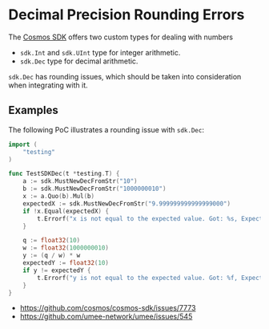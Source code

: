 # Decimal Precision Rounding Errors

The [Cosmos SDK](https://pkg.go.dev/cosmossdk.io/math) offers two custom types for dealing with numbers

- `sdk.Int` and `sdk.UInt` type for integer arithmetic.
- `sdk.Dec` type for decimal arithmetic.

`sdk.Dec` has rounding issues, which should be taken into consideration when integrating with it.

## Examples

The following PoC illustrates a rounding issue with `sdk.Dec`:

```go
import (
	"testing"
)

func TestSDKDec(t *testing.T) {
    a := sdk.MustNewDecFromStr("10")
    b := sdk.MustNewDecFromStr("1000000010")
    x := a.Quo(b).Mul(b)
    expectedX := sdk.MustNewDecFromStr("9.999999999999999000")
    if !x.Equal(expectedX) {
        t.Errorf("x is not equal to the expected value. Got: %s, Expected: %s", x.String(), expectedX.String())
    }

    q := float32(10)
    w := float32(1000000010)
    y := (q / w) * w
    expectedY := float32(10)
    if y != expectedY {
        t.Errorf("y is not equal to the expected value. Got: %f, Expected: %f", y, expectedY)
    }
}
```

- https://github.com/cosmos/cosmos-sdk/issues/7773
- https://github.com/umee-network/umee/issues/545
